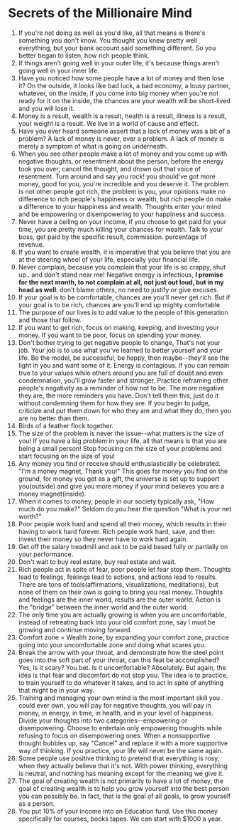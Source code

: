 # Secrets of the Millionaire Mind

1. If you're not doing as well as you'd like, all that means is there's something you don't know. You thought you knew pretty well everything, but your bank account said something different. So you better began to listen, how rich people think.
2. If things aren't going well in your outer life, it's because things aren't going well in your inner life. 
3. Have you noticed how some people have a lot of money and then lose it? On the outside, it looks like bad luck, a bad economy, a lousy partner, whatever, on the inside, if you come into big money when you're not ready for it on the inside, the chances are your wealth will be short-lived and you will lose it.
4. Money is a result, wealth is a result, health is a result, illness is a result, your weight is a result. We live in a world of cause and effect. 
5. Have you ever heard someone assert that a lack of money was a bit of a problem? A lack of money is never, ever a problem. A lack of money is merely a symptom of what is going on underneath.  
6. When you see other people make a lot of money and you come up with negative thoughts, or resentment about the person, before the energy took you over, cancel the thought, and drown out that voice of resentment. Turn around and say you rock! you should've got more money, good for you, you're incredible and you deserve it. The problem is not other people got rich, the problem is you, your opinions make no difference to rich people's happiness or wealth, but rich people do make a difference to your happiness and wealth. Thoughts enter your mind and be empowering or disempowering to your happiness and success. 
7. Never have a ceiling on your income, if you choose to get paid for your time, you are pretty much killing your chances for wealth. Talk to your boss, get paid by the specific result, commission. percentage of revenue. 
8. If you want to create wealth, it is imperative that you believe that you are at the steering wheel of your life, especially your financial life. 
9. Never complain, because you complain that your life is so crappy, shut up.. and don't stand near me! Negative energy is infectious, **I promise for the next month, to not complain at all, not just out loud, but in my head as well**. don't blame others, no need to justify or give excuses. 
10. If your goal is to be comfortable, chances are you'll never get rich. But if your goal is to be rich, chances are you'll end up mighty comfortable.
11. The purpose of our lives is to add value to the people of this generation and those that follow.
12. If you want to get rich, focus on making, keeping, and investing your money. If you want to be poor, focus on spending your money.
13. Don't bother trying to get negative people to change, That's not your job. Your job is to use what you've learned to better yourself and your life. Be the model, be successful, be happy, then maybe--they'll see the light in you and want some of it. Energy is contagious. If you can remain true to your values while others around you are full of doubt and even condemnation, you'll grow faster and stronger. Practice reframing other people's negativity as a reminder of how not to be. The more negative they are, the more reminders you have. Don't tell them this, just do it without condemning them for how they are. If you begin to judge, criticize and put them down for who they are and what they do, then you are no better than them.
14. Birds of a feather flock together.
15. The size of the problem is never the issue--what matters is the size of you! If you have a big problem in your life, all that means is that you are being a small person! Stop focusing on the size of your problems and start focusing on the size of you!
16. Any money you find or receive should enthusiastically be celebrated. "I'm a money magnet, Thank you!" This goes for money you find on the ground, for money you get as a gift, the universe is set up to support you(outside) and give you more money if your mind believes you are a money magnet(inside).
17. When it comes to money, people in our society typically ask, "How much do you make?" Seldom do you hear the question "What is your net worth?"
18. Poor people work hard and spend all their money, which results in their having to work hard forever. Rich people work hard, save, and then invest their money so they never have to work hard again.
19. Get off the salary treadmill and ask to be paid based fully or partially on your performance.
20. Don't wait to buy real estate, buy real estate and wait.
21. Rich people act in spite of fear, poor people let fear stop them. Thoughts lead to feelings, feelings lead to actions, and actions lead to results. There are tons of tools(affirmations, visualizations, meditations), but none of them on their own is going to bring you real money. Thoughts and feelings are the inner world, results are the outer world. Action is the "bridge" between the inner world and the outer world.
22. The only time you are actually growing is when you are uncomfortable, instead of retreating back into your old comfort zone, say I must be growing and continue moving forward.
23. Comfort zone = Wealth zone, by expanding your comfort zone, practice going into your uncomfortable zone and doing what scares you.
24. Break the arrow with your throat, and demonstrate how the steel point goes into the soft part of your throat, can this feat be accomplished? Yes, Is it scary? You bet. Is it uncomfortable? Absolutely. But again, the idea is that fear and discomfort do not stop you. The idea is to practice, to train yourself to do whatever it takes, and to act in spite of anything that might be in your way.
25. Training and managing your own mind is the most important skill you could ever own, you will pay for negative thoughts, you will pay in money, in energy, in time, in health, and in your level of happiness. Divide your thoughts into two categories--empowering or disempowering. Choose to entertain only empowering thoughts while refusing to focus on disempowering ones. When a nonsupportive thought bubbles up, say "Cancel" and replace it with a more supportive way of thinking. If you practice, your life will never be the same again.
26. Some people use positive thinking to pretend that everything is rosy, when they actually believe that it's not. With power thinking, everything is neutral, and nothing has meaning except for the meaning we give it.
27. The goal of creating wealth is not primarily to have a lot of money, the goal of creating wealth is to help you grow yourself into the best person you can possibly be. In fact, that is the goal of all goals, to grow yourself as a person.
28. You put 10% of your income into an Education fund. Use this money specifically for courses, books tapes. We can start with $1000 a year. 
